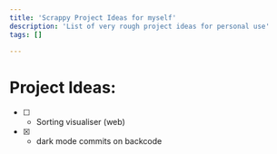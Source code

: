 ```yaml
---
title: 'Scrappy Project Ideas for myself'
description: 'List of very rough project ideas for personal use'
tags: []

---
```


# Project Ideas:

- [ ] - Sorting visualiser (web)
- [x] - dark mode commits on backcode
